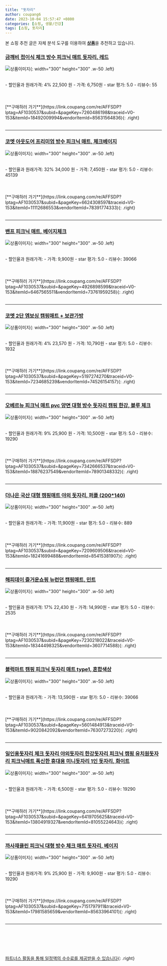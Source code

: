 ```yaml
---
title: "돗자리"
author: coupang6
date: 2023-10-04 15:57:47 +0800
categories: [쇼핑, 생활/건강]
tags: [쇼핑, 돗자리]
---
```


본 쇼핑 추천 글은 자체 분석 도구를 이용하여 [**상품**](https://link.coupang.com/a/bao1ui)을 추천하고 있습니다.

### [금깨비 접이식 체크 방수 피크닉 매트 돗자리, 레드](https://link.coupang.com/re/AFFSDP?lptag=AF1030537&subid=&pageKey=7260486198&traceid=V0-153&itemId=18492009994&vendorItemId=85631564836)

![상품이미지](https://thumbnail10.coupangcdn.com/thumbnails/remote/230x230ex/image/rs_quotation_api/2sulyg6k/d27292c3e464435b874cdd5921797014.jpg){: width="300" height="300" .w-50 .left}


<br>
- 할인율과 원래가격: 4%  22,500   원
- 가격: 6,750원
- star 평가: 5.0
- 리뷰수: 55
<br>
<br>
<br>
<br>
[**구매하러 가기**](https://link.coupang.com/re/AFFSDP?lptag=AF1030537&subid=&pageKey=7260486198&traceid=V0-153&itemId=18492009994&vendorItemId=85631564836){: .right}
<br>
<br>

---

### [코멧 아웃도어 프리미엄 방수 피크닉 매트, 체크베이지](https://link.coupang.com/re/AFFSDP?lptag=AF1030537&subid=&pageKey=6624308597&traceid=V0-153&itemId=11112686553&vendorItemId=78391774333)

![상품이미지](https://thumbnail7.coupangcdn.com/thumbnails/remote/230x230ex/image/retail/images/4498328000353869-9e8c84db-daa0-4f08-acc9-28f67dcdb792.jpg){: width="300" height="300" .w-50 .left}


<br>
- 할인율과 원래가격: 32%  34,000   원
- 가격: 7,450원
- star 평가: 5.0
- 리뷰수: 45139
<br>
<br>
<br>
<br>
[**구매하러 가기**](https://link.coupang.com/re/AFFSDP?lptag=AF1030537&subid=&pageKey=6624308597&traceid=V0-153&itemId=11112686553&vendorItemId=78391774333){: .right}
<br>
<br>

---

### [밴프 피크닉 매트, 베이지체크](https://link.coupang.com/re/AFFSDP?lptag=AF1030537&subid=&pageKey=4926898599&traceid=V0-153&itemId=6467565511&vendorItemId=73761959258)

![상품이미지](https://thumbnail9.coupangcdn.com/thumbnails/remote/230x230ex/image/retail/images/6065287951506167-027719d7-06db-40ba-b7dc-5cced7c1383d.JPG){: width="300" height="300" .w-50 .left}


<br>
- 할인율과 원래가격: 
- 가격: 9,900원
- star 평가: 5.0
- 리뷰수: 39066
<br>
<br>
<br>
<br>
[**구매하러 가기**](https://link.coupang.com/re/AFFSDP?lptag=AF1030537&subid=&pageKey=4926898599&traceid=V0-153&itemId=6467565511&vendorItemId=73761959258){: .right}
<br>
<br>

---

### [코멧 2단 엠보싱 캠핑매트 + 보관가방](https://link.coupang.com/re/AFFSDP?lptag=AF1030537&subid=&pageKey=5197274270&traceid=V0-153&itemId=7234685239&vendorItemId=74526154157)

![상품이미지](https://thumbnail8.coupangcdn.com/thumbnails/remote/230x230ex/image/retail/images/1446255686743825-4cb3c9a9-ae12-44c2-9e29-bc6cc888bc64.jpg){: width="300" height="300" .w-50 .left}


<br>
- 할인율과 원래가격: 4%  23,570   원
- 가격: 10,790원
- star 평가: 5.0
- 리뷰수: 1932
<br>
<br>
<br>
<br>
[**구매하러 가기**](https://link.coupang.com/re/AFFSDP?lptag=AF1030537&subid=&pageKey=5197274270&traceid=V0-153&itemId=7234685239&vendorItemId=74526154157){: .right}
<br>
<br>

---

### [오베르뉴 피크닉 매트 pvc 양면 대형 방수 돗자리 캠핑 한강, 블루 체크](https://link.coupang.com/re/AFFSDP?lptag=AF1030537&subid=&pageKey=7342666537&traceid=V0-153&itemId=18876237549&vendorItemId=78901348332)

![상품이미지](https://thumbnail7.coupangcdn.com/thumbnails/remote/230x230ex/image/vendor_inventory/35ae/91ad10711928e5ebfcd32f408e22d7f2b539c242f3b5978f32b7e387a196.jpg){: width="300" height="300" .w-50 .left}


<br>
- 할인율과 원래가격: 9%  25,900   원
- 가격: 10,500원
- star 평가: 5.0
- 리뷰수: 19290
<br>
<br>
<br>
<br>
[**구매하러 가기**](https://link.coupang.com/re/AFFSDP?lptag=AF1030537&subid=&pageKey=7342666537&traceid=V0-153&itemId=18876237549&vendorItemId=78901348332){: .right}
<br>
<br>

---

### [더나은 국산 대형 캠핑매트 야외 돗자리, 퍼플 (200*140)](https://link.coupang.com/re/AFFSDP?lptag=AF1030537&subid=&pageKey=7209609506&traceid=V0-153&itemId=18241699488&vendorItemId=85415381907)

![상품이미지](https://thumbnail7.coupangcdn.com/thumbnails/remote/230x230ex/image/vendor_inventory/8a3f/38dbc265b6c768cc4112379f542244f2284874aa6d22f0cbe43c4e61f2fe.jpg){: width="300" height="300" .w-50 .left}


<br>
- 할인율과 원래가격: 
- 가격: 11,900원
- star 평가: 5.0
- 리뷰수: 889
<br>
<br>
<br>
<br>
[**구매하러 가기**](https://link.coupang.com/re/AFFSDP?lptag=AF1030537&subid=&pageKey=7209609506&traceid=V0-153&itemId=18241699488&vendorItemId=85415381907){: .right}
<br>
<br>

---

### [해피데이 즐거운쇼핑 뉴런던 캠핑매트, 민트](https://link.coupang.com/re/AFFSDP?lptag=AF1030537&subid=&pageKey=7230218022&traceid=V0-153&itemId=18344498325&vendorItemId=3607714588)

![상품이미지](https://thumbnail9.coupangcdn.com/thumbnails/remote/230x230ex/image/retail/images/7796556886399650-ed627c8d-40ff-47b0-b4fb-eaf4acaa090c.jpg){: width="300" height="300" .w-50 .left}


<br>
- 할인율과 원래가격: 17%  22,430   원
- 가격: 14,990원
- star 평가: 5.0
- 리뷰수: 2535
<br>
<br>
<br>
<br>
[**구매하러 가기**](https://link.coupang.com/re/AFFSDP?lptag=AF1030537&subid=&pageKey=7230218022&traceid=V0-153&itemId=18344498325&vendorItemId=3607714588){: .right}
<br>
<br>

---

### [블럭마트 캠핑 피크닉 돗자리 매트 type1, 혼합색상](https://link.coupang.com/re/AFFSDP?lptag=AF1030537&subid=&pageKey=5601484913&traceid=V0-153&itemId=9020842092&vendorItemId=76307273220)

![상품이미지](https://thumbnail8.coupangcdn.com/thumbnails/remote/230x230ex/image/rs_quotation_api/grdij6jt/b573215bd1054c79a5b07ff402439074.jpg){: width="300" height="300" .w-50 .left}


<br>
- 할인율과 원래가격: 
- 가격: 13,590원
- star 평가: 5.0
- 리뷰수: 39066
<br>
<br>
<br>
<br>
[**구매하러 가기**](https://link.coupang.com/re/AFFSDP?lptag=AF1030537&subid=&pageKey=5601484913&traceid=V0-153&itemId=9020842092&vendorItemId=76307273220){: .right}
<br>
<br>

---

### [일인용돗자리 체크 돗자리 야외돗자리 한강돗자리 피크닉 캠핑 유치원돗자리 피크닉매트 폭신한 휴대용 미니돗자리 1인 돗자리, 화이트](https://link.coupang.com/re/AFFSDP?lptag=AF1030537&subid=&pageKey=6419705625&traceid=V0-153&itemId=13804919327&vendorItemId=81055224643)

![상품이미지](https://thumbnail8.coupangcdn.com/thumbnails/remote/230x230ex/image/vendor_inventory/099b/d29b912fcd88e535e9d765ebca4ead6c1489014bb0a48c8c112432e6372e.png){: width="300" height="300" .w-50 .left}


<br>
- 할인율과 원래가격: 
- 가격: 6,500원
- star 평가: 5.0
- 리뷰수: 19290
<br>
<br>
<br>
<br>
[**구매하러 가기**](https://link.coupang.com/re/AFFSDP?lptag=AF1030537&subid=&pageKey=6419705625&traceid=V0-153&itemId=13804919327&vendorItemId=81055224643){: .right}
<br>
<br>

---

### [까사재클린 피크닉 대형 방수 체크 매트 돗자리, 베이지](https://link.coupang.com/re/AFFSDP?lptag=AF1030537&subid=&pageKey=7151797911&traceid=V0-153&itemId=17981585659&vendorItemId=85633964101)

![상품이미지](https://thumbnail6.coupangcdn.com/thumbnails/remote/230x230ex/image/retail/images/3323460987521319-40836c25-737e-407c-b87f-5dbd37f6897a.jpg){: width="300" height="300" .w-50 .left}


<br>
- 할인율과 원래가격: 9%  25,900   원
- 가격: 9,900원
- star 평가: 5.0
- 리뷰수: 19290
<br>
<br>
<br>
<br>
[**구매하러 가기**](https://link.coupang.com/re/AFFSDP?lptag=AF1030537&subid=&pageKey=7151797911&traceid=V0-153&itemId=17981585659&vendorItemId=85633964101){: .right}
<br>
<br>

---
<br><br><br><br><br> [파트너스 활동을 통해 일정액의 수수료를 제공받을 수 있습니다](https://link.coupang.com/a/bao1ui){: .right}